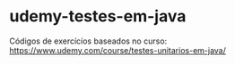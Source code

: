 # udemy-testes-em-java

Códigos de exercícíos baseados no curso: https://www.udemy.com/course/testes-unitarios-em-java/
